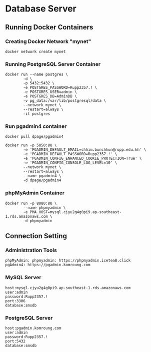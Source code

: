 # Database Server
## Running Docker Containers
### Creating Docker Network "mynet"
    docker network create mynet
### Running PostgreSQL Server Container
    docker run --name postgres \
            -d \
            -p 5432:5432 \
            -e POSTGRES_PASSWORD=Rupp2357.! \
            -e POSTGRES_USER=admin \
            -e POSTGRES_DB=AdminDB \
            -v pg_data:/var/lib/postgresql/data \
            --network mynet \
            --restart=always \
            -it postgres
### Run pgadmin4 container
    docker pull dpage/pgadmin4

    docker run -p 5050:80 \
            -e 'PGADMIN_DEFAULT_EMAIL=chhim.bunchhun@rupp.edu.kh' \
            -e 'PGADMIN_DEFAULT_PASSWORD=Rupp2357.!' \
            -e 'PGADMIN_CONFIG_ENHANCED_COOKIE_PROTECTION=True' \
            -e 'PGADMIN_CONFIG_CONSOLE_LOG_LEVEL=10' \
            --network mynet \
            --restart=always \
            --name pgadmin4 \
            -d dpage/pgadmin4

### phpMyAdmin Container
    docker run -p 8080:80 \
            --name phpmyadmin \
            -e PMA_HOST=mysql.cjyu2g4g0pi9.ap-southeast-1.rds.amazonaws.com \
            -d phpmyadmin
## Connection Setting
### Administration Tools
    phpMyAdmin: phpmyadmin: https://phpmyadmin.icetea8.click
    pgAdmin4: https://pgadmin.komroung.com
### MySQL Server
    host:mysql.cjyu2g4g0pi9.ap-southeast-1.rds.amazonaws.com
    user:admin
    password:Rupp2357.!
    port:3306
    database:smsdb
### PostgreSQL Server
    host:pgadmin.komroung.com
    user:admin
    password:Rupp2357.!
    port:5432
    database:smsdb